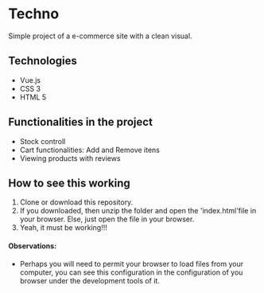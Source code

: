 # Techno

Simple project of a e-commerce site with a clean visual.

## Technologies
- Vue.js
- CSS 3
- HTML 5

## Functionalities in the project
- Stock controll
- Cart functionalities: Add and Remove itens
- Viewing products with reviews 

## How to see this working
1. Clone or download this repository.
2. If you downloaded, then unzip the folder and open the 'index.html'file in your browser. Else, just open the file in your browser.
3. Yeah, it must be working!!!

#### Observations: 
- Perhaps you will need to permit your browser to load files from your computer, you can see this configuration in the configuration of you browser under the development tools of it.
